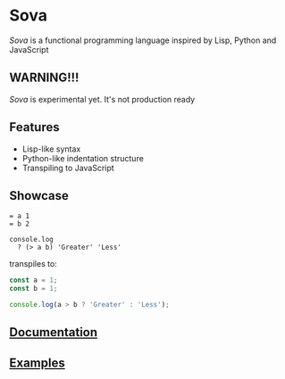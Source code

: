 # Sova

<i>Sova</i> is a functional programming language inspired by Lisp, Python and JavaScript

## WARNING!!!
_Sova_ is experimental yet. It's not production ready

## Features
- Lisp-like syntax
- Python-like indentation structure
- Transpiling to JavaScript

## Showcase
```
= a 1
= b 2
 
console.log
  ? (> a b) 'Greater' 'Less'
```
transpiles to:
```javascript
const a = 1;
const b = 1;

console.log(a > b ? 'Greater' : 'Less');
```

## [Documentation](https://github.com/sergeyshpadyrev/sova/wiki)

## [Examples](https://github.com/sergeyshpadyrev/sova/tree/master/example)
